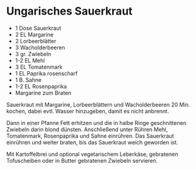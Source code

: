 Ungarisches Sauerkraut
======================

* 1 Dose Sauerkraut
* 2 EL Margarine
* 2 Lorbeerblätter
* 3 Wacholderbeeren
* 3 gr. Zwiebeln
* 1-2 EL Mehl
* 3 EL Tomatenmark
* 1 EL Paprika rosenscharf
* 1 B. Sahne
* 1-2 EL Rosenpaprika
* Margarine zum Braten

Sauerkraut mit Margarine, Lorbeerblättern und Wacholderbeeren 20 Min. kochen,
dabei evtl. Wasser hinzugeben, damit es nicht anbrennt.

Dann in einer Pfanne Fett erhitzen und die in halbe Ringe geschnittenen Zwiebeln
darin blond dünsten. Anschließend unter Rühren Mehl, Tomatenmark, Rosenpaprika
und Sahne einrühren. Das Sauerkraut einrühren und weiter braten, bis das Sauerkraut
weich geworden ist.

Mit Kartoffelbrei und optional vegetarischem Leberkäse, gebratenen Tofuscheiben oder
in Butter gebratenen Zwiebeln servieren.

